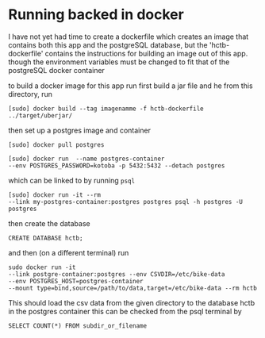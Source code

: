 # Running backed in docker

I have not yet had time to create a dockerfile which creates an image that contains both this app and the postgreSQL database, but the 'hctb-dockerfile' contains the instructions for building an image out of this app. though the environment variables must be changed to fit that of the postgreSQL docker container

to build a docker image for this app run first build a jar file and he from this directory, run

    [sudo] docker build --tag imagenamme -f hctb-dockerfile ../target/uberjar/ 
   
then set up a postgres image and container

    [sudo] docker pull postgres

    [sudo] docker run  --name postgres-container 
    --env POSTGRES_PASSWORD=kotoba -p 5432:5432 --detach postgres

which can be linked to by running `psql`

    [sudo] docker run -it --rm 
    --link my-postgres-container:postgres postgres psql -h postgres -U postgres

then create the database

    CREATE DATABASE hctb;

   
and then (on a different terminal) run

    sudo docker run -it 
    --link postgre-container:postgres --env CSVDIR=/etc/bike-data
    --env POSTGRES_HOST=postgres-container 
    --mount type=bind,source=/path/to/data,target=/etc/bike-data --rm hctb 


This should load the csv data from the given directory to the database hctb in the postgres container this can be checked from the psql terminal by 

    SELECT COUNT(*) FROM subdir_or_filename
